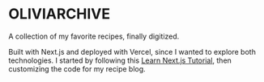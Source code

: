 # OLIVIARCHIVE

A collection of my favorite recipes, finally digitized. 

Built with Next.js and deployed with Vercel, since I wanted to explore both technologies. I started by following this [Learn Next.js Tutorial](https://nextjs.org/learn/dashboard-app), then customizing the code for my recipe blog. 

